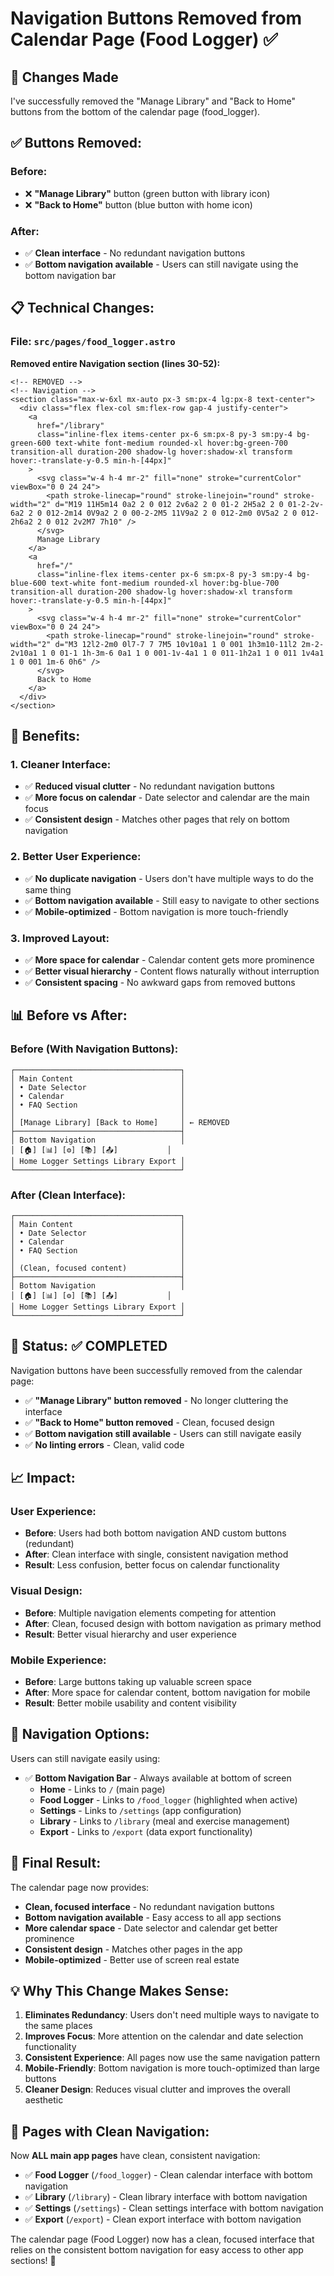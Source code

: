 # Navigation Buttons Removed from Calendar Page (Food Logger) ✅

## 🎉 **Changes Made**

I've successfully removed the "Manage Library" and "Back to Home" buttons from the bottom of the calendar page (food_logger).

## ✅ **Buttons Removed:**

### **Before:**
- ❌ **"Manage Library"** button (green button with library icon)
- ❌ **"Back to Home"** button (blue button with home icon)

### **After:**
- ✅ **Clean interface** - No redundant navigation buttons
- ✅ **Bottom navigation available** - Users can still navigate using the bottom navigation bar

## 📋 **Technical Changes:**

### **File: `src/pages/food_logger.astro`**
**Removed entire Navigation section (lines 30-52):**
```astro
<!-- REMOVED -->
<!-- Navigation -->
<section class="max-w-6xl mx-auto px-3 sm:px-4 lg:px-8 text-center">
  <div class="flex flex-col sm:flex-row gap-4 justify-center">
    <a 
      href="/library" 
      class="inline-flex items-center px-6 sm:px-8 py-3 sm:py-4 bg-green-600 text-white font-medium rounded-xl hover:bg-green-700 transition-all duration-200 shadow-lg hover:shadow-xl transform hover:-translate-y-0.5 min-h-[44px]"
    >
      <svg class="w-4 h-4 mr-2" fill="none" stroke="currentColor" viewBox="0 0 24 24">
        <path stroke-linecap="round" stroke-linejoin="round" stroke-width="2" d="M19 11H5m14 0a2 2 0 012 2v6a2 2 0 01-2 2H5a2 2 0 01-2-2v-6a2 2 0 012-2m14 0V9a2 2 0 00-2-2M5 11V9a2 2 0 012-2m0 0V5a2 2 0 012-2h6a2 2 0 012 2v2M7 7h10" />
      </svg>
      Manage Library
    </a>
    <a 
      href="/" 
      class="inline-flex items-center px-6 sm:px-8 py-3 sm:py-4 bg-blue-600 text-white font-medium rounded-xl hover:bg-blue-700 transition-all duration-200 shadow-lg hover:shadow-xl transform hover:-translate-y-0.5 min-h-[44px]"
    >
      <svg class="w-4 h-4 mr-2" fill="none" stroke="currentColor" viewBox="0 0 24 24">
        <path stroke-linecap="round" stroke-linejoin="round" stroke-width="2" d="M3 12l2-2m0 0l7-7 7 7M5 10v10a1 1 0 001 1h3m10-11l2 2m-2-2v10a1 1 0 01-1 1h-3m-6 0a1 1 0 001-1v-4a1 1 0 011-1h2a1 1 0 011 1v4a1 1 0 001 1m-6 0h6" />
      </svg>
      Back to Home
    </a>
  </div>
</section>
```

## 🎯 **Benefits:**

### **1. Cleaner Interface:**
- ✅ **Reduced visual clutter** - No redundant navigation buttons
- ✅ **More focus on calendar** - Date selector and calendar are the main focus
- ✅ **Consistent design** - Matches other pages that rely on bottom navigation

### **2. Better User Experience:**
- ✅ **No duplicate navigation** - Users don't have multiple ways to do the same thing
- ✅ **Bottom navigation available** - Still easy to navigate to other sections
- ✅ **Mobile-optimized** - Bottom navigation is more touch-friendly

### **3. Improved Layout:**
- ✅ **More space for calendar** - Calendar content gets more prominence
- ✅ **Better visual hierarchy** - Content flows naturally without interruption
- ✅ **Consistent spacing** - No awkward gaps from removed buttons

## 📊 **Before vs After:**

### **Before (With Navigation Buttons):**
```
┌─────────────────────────────────────┐
│ Main Content                        │
│ • Date Selector                     │
│ • Calendar                          │
│ • FAQ Section                       │
│                                     │
│ [Manage Library] [Back to Home]     │ ← REMOVED
├─────────────────────────────────────┤
│ Bottom Navigation                   │
│ [🏠] [📊] [⚙️] [📚] [📤]           │
│ Home Logger Settings Library Export │
└─────────────────────────────────────┘
```

### **After (Clean Interface):**
```
┌─────────────────────────────────────┐
│ Main Content                        │
│ • Date Selector                     │
│ • Calendar                          │
│ • FAQ Section                       │
│                                     │
│ (Clean, focused content)            │
├─────────────────────────────────────┤
│ Bottom Navigation                   │
│ [🏠] [📊] [⚙️] [📚] [📤]           │
│ Home Logger Settings Library Export │
└─────────────────────────────────────┘
```

## 🚀 **Status: ✅ COMPLETED**

Navigation buttons have been successfully removed from the calendar page:
- ✅ **"Manage Library" button removed** - No longer cluttering the interface
- ✅ **"Back to Home" button removed** - Clean, focused design
- ✅ **Bottom navigation still available** - Users can still navigate easily
- ✅ **No linting errors** - Clean, valid code

## 📈 **Impact:**

### **User Experience:**
- **Before**: Users had both bottom navigation AND custom buttons (redundant)
- **After**: Clean interface with single, consistent navigation method
- **Result**: Less confusion, better focus on calendar functionality

### **Visual Design:**
- **Before**: Multiple navigation elements competing for attention
- **After**: Clean, focused design with bottom navigation as primary method
- **Result**: Better visual hierarchy and user experience

### **Mobile Experience:**
- **Before**: Large buttons taking up valuable screen space
- **After**: More space for calendar content, bottom navigation for mobile
- **Result**: Better mobile usability and content visibility

## 🔄 **Navigation Options:**

Users can still navigate easily using:
- ✅ **Bottom Navigation Bar** - Always available at bottom of screen
  - **Home** - Links to `/` (main page)
  - **Food Logger** - Links to `/food_logger` (highlighted when active)
  - **Settings** - Links to `/settings` (app configuration)
  - **Library** - Links to `/library` (meal and exercise management)
  - **Export** - Links to `/export` (data export functionality)

## 🎨 **Final Result:**

The calendar page now provides:
- **Clean, focused interface** - No redundant navigation buttons
- **Bottom navigation available** - Easy access to all app sections
- **More calendar space** - Date selector and calendar get better prominence
- **Consistent design** - Matches other pages in the app
- **Mobile-optimized** - Better use of screen real estate

## 💡 **Why This Change Makes Sense:**

1. **Eliminates Redundancy**: Users don't need multiple ways to navigate to the same places
2. **Improves Focus**: More attention on the calendar and date selection functionality
3. **Consistent Experience**: All pages now use the same navigation pattern
4. **Mobile-Friendly**: Bottom navigation is more touch-optimized than large buttons
5. **Cleaner Design**: Reduces visual clutter and improves the overall aesthetic

## 🔄 **Pages with Clean Navigation:**

Now **ALL main app pages** have clean, consistent navigation:
- ✅ **Food Logger** (`/food_logger`) - Clean calendar interface with bottom navigation
- ✅ **Library** (`/library`) - Clean library interface with bottom navigation
- ✅ **Settings** (`/settings`) - Clean settings interface with bottom navigation
- ✅ **Export** (`/export`) - Clean export interface with bottom navigation

The calendar page (Food Logger) now has a clean, focused interface that relies on the consistent bottom navigation for easy access to other app sections! 🎉











